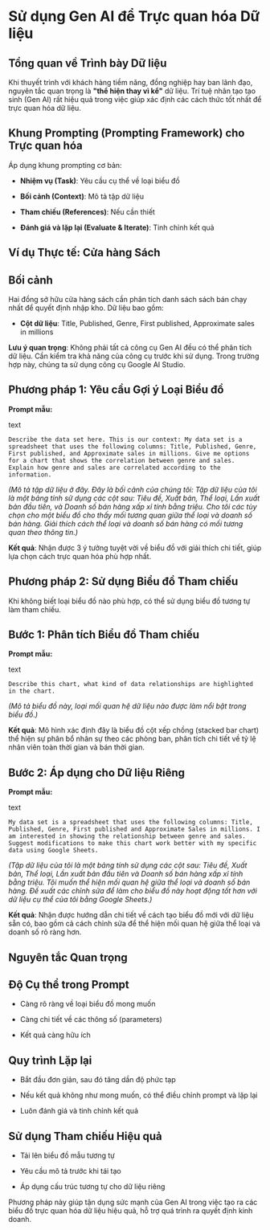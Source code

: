 # Sử dụng Gen AI để Trực quan hóa Dữ liệu

## Tổng quan về Trình bày Dữ liệu

Khi thuyết trình với khách hàng tiềm năng, đồng nghiệp hay ban lãnh đạo, nguyên tắc quan trọng là **"thể hiện thay vì kể"** dữ liệu. Trí tuệ nhân tạo tạo sinh (Gen AI) rất hiệu quả trong việc giúp xác định các cách thức tốt nhất để trực quan hóa dữ liệu.

## Khung Prompting (Prompting Framework) cho Trực quan hóa

Áp dụng khung prompting cơ bản:

- **Nhiệm vụ (Task)**: Yêu cầu cụ thể về loại biểu đồ
    
- **Bối cảnh (Context)**: Mô tả tập dữ liệu
    
- **Tham chiếu (References)**: Nếu cần thiết
    
- **Đánh giá và lặp lại (Evaluate & Iterate)**: Tinh chỉnh kết quả
    

## Ví dụ Thực tế: Cửa hàng Sách

## Bối cảnh

Hai đồng sở hữu cửa hàng sách cần phân tích danh sách sách bán chạy nhất để quyết định nhập kho. Dữ liệu bao gồm:

- **Cột dữ liệu**: Title, Published, Genre, First published, Approximate sales in millions
    

**Lưu ý quan trọng**: Không phải tất cả công cụ Gen AI đều có thể phân tích dữ liệu. Cần kiểm tra khả năng của công cụ trước khi sử dụng. Trong trường hợp này, chúng ta sử dụng công cụ Google AI Studio.

## Phương pháp 1: Yêu cầu Gợi ý Loại Biểu đồ

**Prompt mẫu:**

text

`Describe the data set here. This is our context: My data set is a spreadsheet that uses the following columns: Title, Published, Genre, First published, and Approximate sales in millions. Give me options for a chart that shows the correlation between genre and sales. Explain how genre and sales are correlated according to the information.`

_(Mô tả tập dữ liệu ở đây. Đây là bối cảnh của chúng tôi: Tập dữ liệu của tôi là một bảng tính sử dụng các cột sau: Tiêu đề, Xuất bản, Thể loại, Lần xuất bản đầu tiên, và Doanh số bán hàng xấp xỉ tính bằng triệu. Cho tôi các tùy chọn cho một biểu đồ cho thấy mối tương quan giữa thể loại và doanh số bán hàng. Giải thích cách thể loại và doanh số bán hàng có mối tương quan theo thông tin.)_

**Kết quả**: Nhận được 3 ý tưởng tuyệt vời về biểu đồ với giải thích chi tiết, giúp lựa chọn cách trực quan hóa phù hợp nhất.

## Phương pháp 2: Sử dụng Biểu đồ Tham chiếu

Khi không biết loại biểu đồ nào phù hợp, có thể sử dụng biểu đồ tương tự làm tham chiếu.

## Bước 1: Phân tích Biểu đồ Tham chiếu

**Prompt mẫu:**

text

`Describe this chart, what kind of data relationships are highlighted in the chart.`

_(Mô tả biểu đồ này, loại mối quan hệ dữ liệu nào được làm nổi bật trong biểu đồ.)_

**Kết quả**: Mô hình xác định đây là biểu đồ cột xếp chồng (stacked bar chart) thể hiện sự phân bổ nhân sự theo các phòng ban, phân tích chi tiết về tỷ lệ nhân viên toàn thời gian và bán thời gian.

## Bước 2: Áp dụng cho Dữ liệu Riêng

**Prompt mẫu:**

text

`My data set is a spreadsheet that uses the following columns: Title, Published, Genre, First published and Approximate Sales in millions. I am interested in showing the relationship between genre and sales. Suggest modifications to make this chart work better with my specific data using Google Sheets.`

_(Tập dữ liệu của tôi là một bảng tính sử dụng các cột sau: Tiêu đề, Xuất bản, Thể loại, Lần xuất bản đầu tiên và Doanh số bán hàng xấp xỉ tính bằng triệu. Tôi muốn thể hiện mối quan hệ giữa thể loại và doanh số bán hàng. Đề xuất các chỉnh sửa để làm cho biểu đồ này hoạt động tốt hơn với dữ liệu cụ thể của tôi bằng Google Sheets.)_

**Kết quả**: Nhận được hướng dẫn chi tiết về cách tạo biểu đồ mới với dữ liệu sẵn có, bao gồm cả cách chỉnh sửa để thể hiện mối quan hệ giữa thể loại và doanh số rõ ràng hơn.

## Nguyên tắc Quan trọng

## Độ Cụ thể trong Prompt

- Càng rõ ràng về loại biểu đồ mong muốn
    
- Càng chi tiết về các thông số (parameters)
    
- Kết quả càng hữu ích
    

## Quy trình Lặp lại

- Bắt đầu đơn giản, sau đó tăng dần độ phức tạp
    
- Nếu kết quả không như mong muốn, có thể điều chỉnh prompt và lặp lại
    
- Luôn đánh giá và tinh chỉnh kết quả
    

## Sử dụng Tham chiếu Hiệu quả

- Tải lên biểu đồ mẫu tương tự
    
- Yêu cầu mô tả trước khi tái tạo
    
- Áp dụng cấu trúc tương tự cho dữ liệu riêng
    

Phương pháp này giúp tận dụng sức mạnh của Gen AI trong việc tạo ra các biểu đồ trực quan hóa dữ liệu hiệu quả, hỗ trợ quá trình ra quyết định kinh doanh.